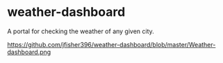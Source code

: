 # weather-dashboard

A portal for checking the weather of any given city.

https://github.com/jfisher396/weather-dashboard/blob/master/Weather-dashboard.png
